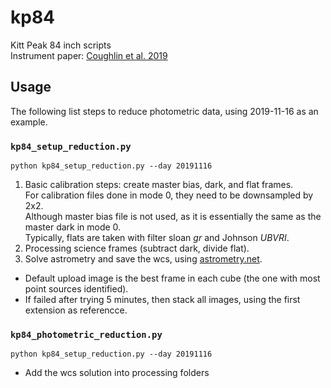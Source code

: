 # kp84
Kitt Peak 84 inch scripts</br>
Instrument paper: [Coughlin et al. 2019](https://arxiv.org/abs/1901.04625)

## Usage
The following list steps to reduce photometric data, using 2019-11-16 as an example.

### `kp84_setup_reduction.py`
`python kp84_setup_reduction.py --day 20191116`
1. Basic calibration steps: create master bias, dark, and flat frames.<br>
For calibration files done in mode 0, they need to be downsampled by 2x2.<br>
Although master bias file is not used, as it is essentially the same as the master dark in mode 0.<br>
Typically, flats are taken with filter sloan _gr_ and Johnson _UBVRI_.
2. Processing science frames (subtract dark, divide flat).
3. Solve astrometry and save the wcs, using [astrometry.net](http://astrometry.net/).<br>
- Default upload image is the best frame in each cube (the one with most point sources identified).
- If failed after trying 5 minutes, then stack all images, using the first extension as referencce.

### `kp84_photometric_reduction.py`
`python kp84_setup_reduction.py --day 20191116`
- Add the wcs solution into processing folders
